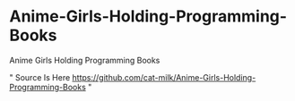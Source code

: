# Anime-Girls-Holding-Programming-Books
Anime Girls Holding Programming Books


" Source Is Here https://github.com/cat-milk/Anime-Girls-Holding-Programming-Books "
